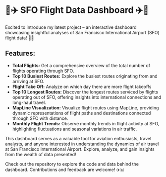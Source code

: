 # 🛫✈️ SFO Flight Data Dashboard ✈️🛬

Excited to introduce my latest project – an interactive dashboard showcasing insightful analyses of San Francisco International Airport (SFO) flight data! 🚀✨

## Features:

- **Total Flights:** Get a comprehensive overview of the total number of flights operating through SFO.
- **Top 10 Busiest Routes:** Explore the busiest routes originating from and arriving at SFO.
- **Flight Take Off:** Analyze on which day there are more flight takeoffs
- **Top 10 Longest Routes:** Discover the longest routes serviced by flights operating out of SFO, offering insights into international connections and long-haul travel.
- **MapLine Visualization:** Visualize flight routes using MapLine, providing dynamic representations of flight paths and destinations connected through SFO with distance.
- **Monthly Flight Trends:** Observe monthly trends in flight activity at SFO, highlighting fluctuations and seasonal variations in air traffic.

This dashboard serves as a valuable tool for aviation enthusiasts, travel analysts, and anyone interested in understanding the dynamics of air travel at San Francisco International Airport. Explore, analyze, and gain insights from the wealth of data presented!

Check out the repository to explore the code and data behind the dashboard. Contributions and feedback are welcome! ✈️📊
